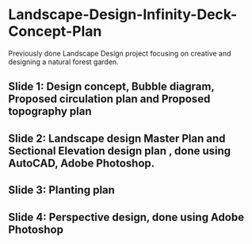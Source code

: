 # Landscape-Design-Infinity-Deck-Concept-Plan
Previously done Landscape Design project focusing on creative and designing a natural forest garden.

## Slide 1: Design concept, Bubble diagram, Proposed circulation plan and Proposed topography plan

## Slide 2: Landscape design Master Plan and Sectional Elevation design plan , done using AutoCAD, Adobe Photoshop.

## Slide 3: Planting plan

## Slide 4: Perspective design, done using Adobe Photoshop
